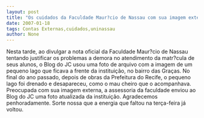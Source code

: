 ```yaml
---
layout: post
title: "Os cuidados da Faculdade Maur?cio de Nassau com sua imagem externa"
date: 2007-01-18
tags: Contas Externas,cuidados,uninassau
author: None
---
```

Nesta tarde, ao divulgar a nota oficial da Faculdade Maur?cio de Nassau tentando justificar os problemas a demora no atendimento da matr?cula de seus alunos, o Blog do JC usou uma foto de arquivo com a imagem de um pequeno lago que ficava a frente da instituição, no bairro das Graças. 
No final do ano passado, depois de obras da Prefeitura do Recife, o pequeno lago foi drenado e desapareceu, como o mau cheiro que o acompanhava.
Preocupada com sua imagem externa, a assessoria da faculdade enviou ao Blog do JC uma foto atualizada da instituição. Agradecemos penhoradamente.
Sorte nossa que a energia que faltou na terça-feira já voltou. 